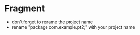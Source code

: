 # Fragment

- don't forget to rename the project name
- rename "package com.example.pt2;" with your project name
